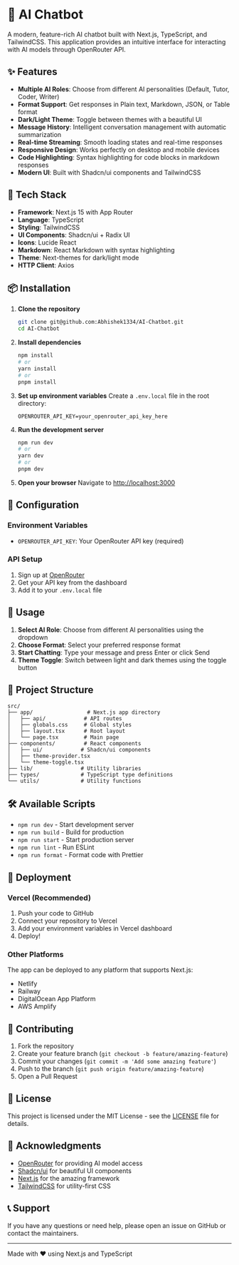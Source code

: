 # 🤖 AI Chatbot

A modern, feature-rich AI chatbot built with Next.js, TypeScript, and TailwindCSS. This application provides an intuitive interface for interacting with AI models through OpenRouter API.

## ✨ Features

- **Multiple AI Roles**: Choose from different AI personalities (Default, Tutor, Coder, Writer)
- **Format Support**: Get responses in Plain text, Markdown, JSON, or Table format
- **Dark/Light Theme**: Toggle between themes with a beautiful UI
- **Message History**: Intelligent conversation management with automatic summarization
- **Real-time Streaming**: Smooth loading states and real-time responses
- **Responsive Design**: Works perfectly on desktop and mobile devices
- **Code Highlighting**: Syntax highlighting for code blocks in markdown responses
- **Modern UI**: Built with Shadcn/ui components and TailwindCSS

## 🚀 Tech Stack

- **Framework**: Next.js 15 with App Router
- **Language**: TypeScript
- **Styling**: TailwindCSS
- **UI Components**: Shadcn/ui + Radix UI
- **Icons**: Lucide React
- **Markdown**: React Markdown with syntax highlighting
- **Theme**: Next-themes for dark/light mode
- **HTTP Client**: Axios

## 📦 Installation

1. **Clone the repository**
   ```bash
   git clone git@github.com:Abhishek1334/AI-Chatbot.git
   cd AI-Chatbot
   ```

2. **Install dependencies**
   ```bash
   npm install
   # or
   yarn install
   # or
   pnpm install
   ```

3. **Set up environment variables**
   Create a `.env.local` file in the root directory:
   ```env
   OPENROUTER_API_KEY=your_openrouter_api_key_here
   ```

4. **Run the development server**
   ```bash
   npm run dev
   # or
   yarn dev
   # or
   pnpm dev
   ```

5. **Open your browser**
   Navigate to [http://localhost:3000](http://localhost:3000)

## 🔧 Configuration

### Environment Variables

- `OPENROUTER_API_KEY`: Your OpenRouter API key (required)

### API Setup

1. Sign up at [OpenRouter](https://openrouter.ai/)
2. Get your API key from the dashboard
3. Add it to your `.env.local` file

## 🎯 Usage

1. **Select AI Role**: Choose from different AI personalities using the dropdown
2. **Choose Format**: Select your preferred response format
3. **Start Chatting**: Type your message and press Enter or click Send
4. **Theme Toggle**: Switch between light and dark themes using the toggle button

## 📁 Project Structure

```
src/
├── app/                 # Next.js app directory
│   ├── api/            # API routes
│   ├── globals.css     # Global styles
│   ├── layout.tsx      # Root layout
│   └── page.tsx        # Main page
├── components/         # React components
│   ├── ui/            # Shadcn/ui components
│   ├── theme-provider.tsx
│   └── theme-toggle.tsx
├── lib/               # Utility libraries
├── types/             # TypeScript type definitions
└── utils/             # Utility functions
```

## 🛠️ Available Scripts

- `npm run dev` - Start development server
- `npm run build` - Build for production
- `npm run start` - Start production server
- `npm run lint` - Run ESLint
- `npm run format` - Format code with Prettier

## 🚀 Deployment

### Vercel (Recommended)

1. Push your code to GitHub
2. Connect your repository to Vercel
3. Add your environment variables in Vercel dashboard
4. Deploy!

### Other Platforms

The app can be deployed to any platform that supports Next.js:
- Netlify
- Railway
- DigitalOcean App Platform
- AWS Amplify

## 🤝 Contributing

1. Fork the repository
2. Create your feature branch (`git checkout -b feature/amazing-feature`)
3. Commit your changes (`git commit -m 'Add some amazing feature'`)
4. Push to the branch (`git push origin feature/amazing-feature`)
5. Open a Pull Request

## 📝 License

This project is licensed under the MIT License - see the [LICENSE](LICENSE) file for details.

## 🙏 Acknowledgments

- [OpenRouter](https://openrouter.ai/) for providing AI model access
- [Shadcn/ui](https://ui.shadcn.com/) for beautiful UI components
- [Next.js](https://nextjs.org/) for the amazing framework
- [TailwindCSS](https://tailwindcss.com/) for utility-first CSS

## 📞 Support

If you have any questions or need help, please open an issue on GitHub or contact the maintainers.

---

Made with ❤️ using Next.js and TypeScript
